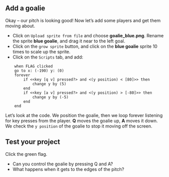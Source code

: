## Add a goalie

Okay – our pitch is looking good! Now let’s add some players and get them moving about.



+ Click on `Upload sprite from file` and choose **goalie_blue.png**. Rename the sprite **blue goalie**, and drag it near to the left goal.
+ Click on the `grow sprite` button, and click on the **blue goalie** sprite 10 times to scale up the sprite.
+ Click on the `Scripts` tab, and add:
```blocks
    when FLAG clicked
    go to x: (-190) y: (0)
    forever
        if <<key [q v] pressed?> and <(y position) < [80]>> then
            change y by (5)
        end
        if <<key [a v] pressed?> and <(y position) > [-80]>> then
            change y by (-5)
        end
    end
```
  Let’s look at the code.  We position the goalie, then we loop forever listening for key presses from the player. **Q** moves the goalie up, **A** moves it down. We check the `y position` of the goalie to stop it moving off the screen.

## Test your project

Click the green flag.

+ Can you control the goalie by pressing Q and A?
+ What happens when it gets to the edges of the pitch?



